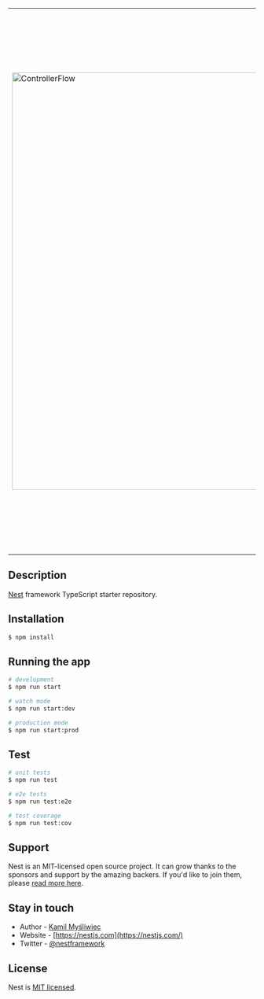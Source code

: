 <table>
  <tr>
    <td><img width="849" alt="ControllerFlow" src="https://github.com/user-attachments/assets/4bd9c038-a841-4ffd-9445-9941abdbe8a8"></td>
    <td><img width="1104" alt="Diagram1" src="https://github.com/user-attachments/assets/0c025b0d-a3cc-4cd6-a005-95ea96dbd08a"></td>
  </tr>
</table>

## Description

[Nest](https://github.com/nestjs/nest) framework TypeScript starter repository.

## Installation

```bash
$ npm install
```

## Running the app

```bash
# development
$ npm run start

# watch mode
$ npm run start:dev

# production mode
$ npm run start:prod
```

## Test

```bash
# unit tests
$ npm run test

# e2e tests
$ npm run test:e2e

# test coverage
$ npm run test:cov
```

## Support

Nest is an MIT-licensed open source project. It can grow thanks to the sponsors and support by the amazing backers. If you'd like to join them, please [read more here](https://docs.nestjs.com/support).

## Stay in touch

- Author - [Kamil Myśliwiec](https://kamilmysliwiec.com)
- Website - [https://nestjs.com](https://nestjs.com/)
- Twitter - [@nestframework](https://twitter.com/nestframework)

## License

Nest is [MIT licensed](LICENSE).
